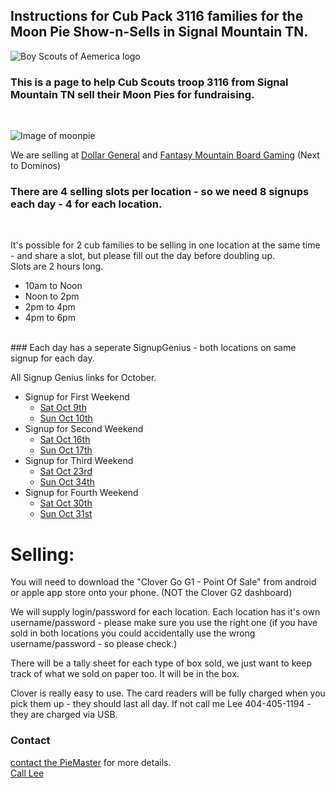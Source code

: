 ## Instructions for Cub Pack 3116 families for the Moon Pie Show-n-Sells in Signal Mountain TN.

![Boy Scouts of Aemerica logo](https://scoutpiemaster.com/images/bsa-logo-small.png)
<br/>

### This is a page to help Cub Scouts troop 3116 from Signal Mountain TN sell their Moon Pies for fundraising.
<br/>

![Image of moonpie](https://scoutpiemaster.com/images/choc-moon-pie.jpg)


We are selling at [Dollar General](https://www.google.com/maps/place/Dollar+General/@35.1744822,-85.3314633,17z/data=!3m2!4b1!5s0x8860f449559ad427:0xd12cea5ca04fd5cf!4m5!3m4!1s0x8860f44bffddafb7:0x14737cbbf3090bd2!8m2!3d35.1744822!4d-85.3292746) and [Fantasy Mountain Board Gaming](https://www.google.com/maps/place/Fantasy+Mountain+Board+Gaming/@35.1393519,-85.3317003,17z/data=!3m1!4b1!4m5!3m4!1s0x8860f581bcb3f089:0x913866881cfc599b!8m2!3d35.1393519!4d-85.3295116) (Next to Dominos)
<br/>

### There are 4 selling slots per location  - so we need 8 signups each day - 4 for each location.
<br/>

It's possible for 2 cub families to be selling in one location at the same time - and share a slot, but please fill out the day before doubling up.
<br/>
Slots are 2 hours long. 
- 10am to Noon
- Noon to 2pm
- 2pm to 4pm
- 4pm to 6pm

<br/>
### Each day has a seperate SignupGenius - both locations on same signup for each day.
<br/>

All Signup Genius links for October.
- Signup for First Weekend
    - [Sat Oct 9th](https://www.signupgenius.com/go/60B0B4FA9AF29A5FD0-13116)
    - [Sun Oct 10th](https://www.signupgenius.com/go/60B0B4FA9AF29A5FD0-23116)
- Signup for Second Weekend
  - [Sat Oct 16th](https://www.signupgenius.com/go/60B0B4FA9AF29A5FD0-33116)
  - [Sun Oct 17th](https://www.signupgenius.com/go/60B0B4FA9AF29A5FD0-43116)
- Signup for Third Weekend
  - [Sat Oct 23rd](https://www.signupgenius.com/go/60B0B4FA9AF29A5FD0-53116)
  - [Sun Oct 34th](https://www.signupgenius.com/go/60B0B4FA9AF29A5FD0-63116)
- Signup for Fourth Weekend
  - [Sat Oct 30th](https://www.signupgenius.com/go/60B0B4FA9AF29A5FD0-73116)
  - [Sun Oct 31st](https://www.signupgenius.com/go/60B0B4FA9AF29A5FD0-83116)


# Selling:
You will need to download the "Clover Go G1 - Point Of Sale" from android or apple app store onto your phone. (NOT the Clover G2 dashboard)

We will supply login/password for each location. Each location has it's own username/password - please make sure you use the right one (if you have sold in both locations you could accidentally use the wrong username/password - so please check.)

There will be a tally sheet for each type of box sold, we just want to keep track of what we sold on paper too. It will be in the box.

Clover is really easy to use. The card readers will be fully charged when you pick them up - they should last all day. If not call me Lee 404-405-1194 - they are charged via USB.


### Contact

[contact the PieMaster](mailto:lee@codejourneymen.com.com) for more details.
<br/>
[Call Lee](phone:+14040451194)
